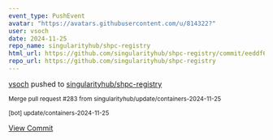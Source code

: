 ```yaml
---
event_type: PushEvent
avatar: "https://avatars.githubusercontent.com/u/814322?"
user: vsoch
date: 2024-11-25
repo_name: singularityhub/shpc-registry
html_url: https://github.com/singularityhub/shpc-registry/commit/eeddf6069cd58c17116e1157f67bd1bfbd8a114f
repo_url: https://github.com/singularityhub/shpc-registry
---
```


<a href='https://github.com/vsoch' target='_blank'>vsoch</a> pushed to <a href='https://github.com/singularityhub/shpc-registry' target='_blank'>singularityhub/shpc-registry</a>

<small>Merge pull request #283 from singularityhub/update/containers-2024-11-25

[bot] update/containers-2024-11-25</small>

<a href='https://github.com/singularityhub/shpc-registry/commit/eeddf6069cd58c17116e1157f67bd1bfbd8a114f' target='_blank'>View Commit</a>